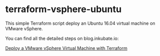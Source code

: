 # terraform-vsphere-ubuntu

This simple Terraform script deploy an Ubuntu 16.04 virtual machine on VMware vSphere.

You can find all the detailed steps on blog.inkubate.io:

[Deploy a VMware vSphere Virtual Machine with Terraform](https://blog.inkubate.io/deploy-a-vmware-vsphere-virtual-machine-with-terraform/)
